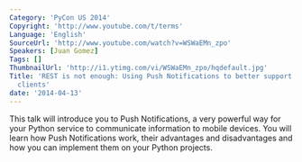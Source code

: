 ```yaml
---
Category: 'PyCon US 2014'
Copyright: 'http://www.youtube.com/t/terms'
Language: 'English'
SourceUrl: 'http://www.youtube.com/watch?v=WSWaEMn_zpo'
Speakers: [Juan Gomez]
Tags: []
ThumbnailUrl: 'http://i1.ytimg.com/vi/WSWaEMn_zpo/hqdefault.jpg'
Title: 'REST is not enough: Using Push Notifications to better support your mobile
  clients'
date: '2014-04-13'
---
```

This talk will introduce you to Push Notifications, a very powerful way for your Python service to communicate information to mobile devices. You will learn how Push Notifications work, their advantages and disadvantages and how you can implement them on your Python projects.
